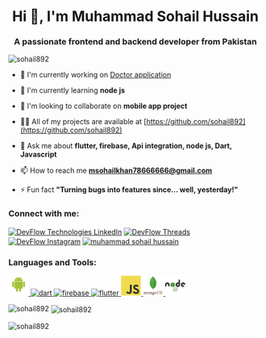 <h1 align="center">Hi 👋, I'm Muhammad Sohail Hussain</h1>
<h3 align="center">A passionate frontend and backend developer from Pakistan</h3>

<p align="left"> <img src="https://komarev.com/ghpvc/?username=sohail892&label=Profile%20views&color=0e75b6&style=flat" alt="sohail892" /> </p>

- 🔭 I'm currently working on [Doctor application](https://github.com/sohail892/Virtual-hospital)

- 🌱 I'm currently learning **node js**

- 👯 I'm looking to collaborate on **mobile app project**

- 👨‍💻 All of my projects are available at [https://github.com/sohail892](https://github.com/sohail892)

- 💬 Ask me about **flutter, firebase, Api integration, node js, Dart, Javascript**

- 📫 How to reach me **msohailkhan78666666@gmail.com**

- ⚡ Fun fact **"Turning bugs into features since… well, yesterday!"**

<h3 align="left">Connect with me:</h3>
<p align="left">
<a href="https://linkedin.com/company/devflow-technologies/" target="blank"><img align="center" src="https://raw.githubusercontent.com/rahuldkjain/github-profile-readme-generator/master/src/images/icons/Social/linked-in-alt.svg" alt="DevFlow Technologies LinkedIn" height="30" width="40" /></a>
<a href="https://www.threads.net/@devflowtechs" target="blank"><img align="center" src="https://raw.githubusercontent.com/rahuldkjain/github-profile-readme-generator/master/src/images/icons/Social/threads.svg" alt="DevFlow Threads" height="30" width="40" /></a>
<a href="https://www.instagram.com/devflowtechs?igsh=MXh5N3ZuYzN5czd3OQ==" target="blank"><img align="center" src="https://raw.githubusercontent.com/rahuldkjain/github-profile-readme-generator/master/src/images/icons/Social/instagram.svg" alt="DevFlow Instagram" height="30" width="40" /></a>
<a href="https://fb.com/muhammad sohail hussain" target="blank"><img align="center" src="https://raw.githubusercontent.com/rahuldkjain/github-profile-readme-generator/master/src/images/icons/Social/facebook.svg" alt="muhammad sohail hussain" height="30" width="40" /></a>
</p>

<h3 align="left">Languages and Tools:</h3>
<p align="left"> <a href="https://developer.android.com" target="_blank" rel="noreferrer"> <img src="https://raw.githubusercontent.com/devicons/devicon/master/icons/android/android-original-wordmark.svg" alt="android" width="40" height="40"/> </a> <a href="https://dart.dev" target="_blank" rel="noreferrer"> <img src="https://www.vectorlogo.zone/logos/dartlang/dartlang-icon.svg" alt="dart" width="40" height="40"/> </a> <a href="https://firebase.google.com/" target="_blank" rel="noreferrer"> <img src="https://www.vectorlogo.zone/logos/firebase/firebase-icon.svg" alt="firebase" width="40" height="40"/> </a> <a href="https://flutter.dev" target="_blank" rel="noreferrer"> <img src="https://www.vectorlogo.zone/logos/flutterio/flutterio-icon.svg" alt="flutter" width="40" height="40"/> </a> <a href="https://developer.mozilla.org/en-US/docs/Web/JavaScript" target="_blank" rel="noreferrer"> <img src="https://raw.githubusercontent.com/devicons/devicon/master/icons/javascript/javascript-original.svg" alt="javascript" width="40" height="40"/> </a> <a href="https://www.mongodb.com/" target="_blank" rel="noreferrer"> <img src="https://raw.githubusercontent.com/devicons/devicon/master/icons/mongodb/mongodb-original-wordmark.svg" alt="mongodb" width="40" height="40"/> </a> <a href="https://nodejs.org" target="_blank" rel="noreferrer"> <img src="https://raw.githubusercontent.com/devicons/devicon/master/icons/nodejs/nodejs-original-wordmark.svg" alt="nodejs" width="40" height="40"/> </a> </p>

<p><img align="left" src="https://github-readme-stats.vercel.app/api/top-langs?username=sohail892&show_icons=true&locale=en&layout=compact" alt="sohail892" /></p>

<p>&nbsp;<img align="center" src="https://github-readme-stats.vercel.app/api?username=sohail892&show_icons=true&locale=en" alt="sohail892" /></p>

<p><img align="center" src="https://github-readme-streak-stats.herokuapp.com/?user=sohail892&" alt="sohail892" /></p>
